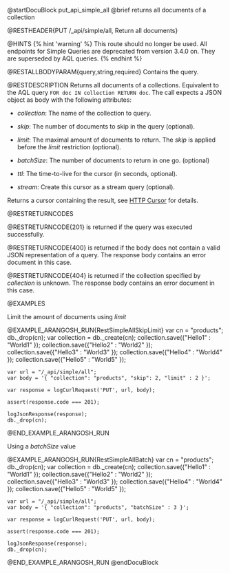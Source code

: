
@startDocuBlock put_api_simple_all
@brief returns all documents of a collection

@RESTHEADER{PUT /_api/simple/all, Return all documents}

@HINTS
{% hint 'warning' %}
This route should no longer be used.
All endpoints for Simple Queries are deprecated from version 3.4.0 on.
They are superseded by AQL queries.
{% endhint %}

@RESTALLBODYPARAM{query,string,required}
Contains the query.

@RESTDESCRIPTION
Returns all documents of a collections. Equivalent to the AQL query
`FOR doc IN collection RETURN doc`. The call expects a JSON object
as body with the following attributes:

- *collection*: The name of the collection to query.

- *skip*: The number of documents to skip in the query (optional).

- *limit*: The maximal amount of documents to return. The *skip*
  is applied before the *limit* restriction (optional).

- *batchSize*: The number of documents to return in one go. (optional)

- *ttl*: The time-to-live for the cursor (in seconds, optional).

- *stream*: Create this cursor as a stream query (optional).

Returns a cursor containing the result, see [HTTP Cursor](../AqlQueryCursor/README.md) for details.

@RESTRETURNCODES

@RESTRETURNCODE{201}
is returned if the query was executed successfully.

@RESTRETURNCODE{400}
is returned if the body does not contain a valid JSON representation of a
query. The response body contains an error document in this case.

@RESTRETURNCODE{404}
is returned if the collection specified by *collection* is unknown.  The
response body contains an error document in this case.

@EXAMPLES

Limit the amount of documents using *limit*

@EXAMPLE_ARANGOSH_RUN{RestSimpleAllSkipLimit}
    var cn = "products";
    db._drop(cn);
    var collection = db._create(cn);
    collection.save({"Hello1" : "World1" });
    collection.save({"Hello2" : "World2" });
    collection.save({"Hello3" : "World3" });
    collection.save({"Hello4" : "World4" });
    collection.save({"Hello5" : "World5" });

    var url = "/_api/simple/all";
    var body = '{ "collection": "products", "skip": 2, "limit" : 2 }';

    var response = logCurlRequest('PUT', url, body);

    assert(response.code === 201);

    logJsonResponse(response);
    db._drop(cn);
@END_EXAMPLE_ARANGOSH_RUN

Using a *batchSize* value

@EXAMPLE_ARANGOSH_RUN{RestSimpleAllBatch}
    var cn = "products";
    db._drop(cn);
    var collection = db._create(cn);
    collection.save({"Hello1" : "World1" });
    collection.save({"Hello2" : "World2" });
    collection.save({"Hello3" : "World3" });
    collection.save({"Hello4" : "World4" });
    collection.save({"Hello5" : "World5" });

    var url = "/_api/simple/all";
    var body = '{ "collection": "products", "batchSize" : 3 }';

    var response = logCurlRequest('PUT', url, body);

    assert(response.code === 201);

    logJsonResponse(response);
    db._drop(cn);
@END_EXAMPLE_ARANGOSH_RUN
@endDocuBlock
